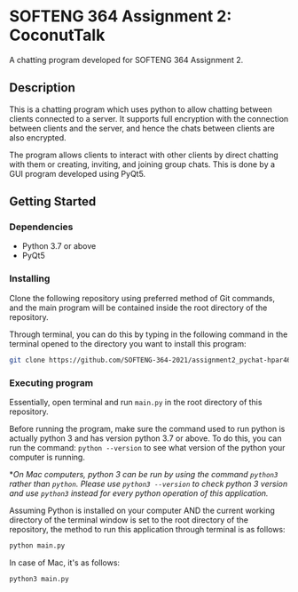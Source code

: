 # SOFTENG 364 Assignment 2: CoconutTalk

A chatting program developed for SOFTENG 364 Assignment 2.

## Description

This is a chatting program which uses python to allow chatting between clients connected to a server. It supports full
encryption with the connection between clients and the server, and hence the chats between clients are also encrypted. 

The program allows clients to interact with other clients by direct chatting with them or creating, inviting, and 
joining group chats. This is done by a GUI program developed using PyQt5. 

## Getting Started

### Dependencies

- Python 3.7 or above
- PyQt5

### Installing

Clone the following repository using preferred method of Git commands, and the main program will be contained inside 
the root directory of the repository. 

Through terminal, you can do this by typing in the following command in the terminal opened to the
directory you want to install this program:

```bash
git clone https://github.com/SOFTENG-364-2021/assignment2_pychat-hpar461.git
```

### Executing program

Essentially, open terminal and run `main.py` in the root directory of this repository.

Before running the program, make sure the command used to run python is actually python 3 and has version python 3.7 
or above. To do this, you can run the command: `python --version` to see what version of the python your computer is 
running.

**On Mac computers, python 3 can be run by using the command `python3` rather than `python`. Please use 
`python3 --version` to check python 3 version and use `python3` instead for every python operation of this application.*

Assuming Python is installed on your computer AND the current working directory of the terminal window is set to the 
root directory of the repository, the method to run this application through terminal is as follows:

```bash
python main.py
```

In case of Mac, it's as follows:

```bash
python3 main.py
```